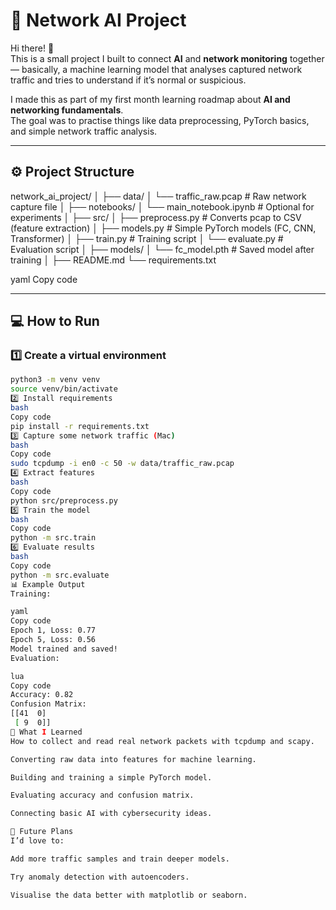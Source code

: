 # 🧠 Network AI Project

Hi there! 👋  
This is a small project I built to connect **AI** and **network monitoring** together — basically, a machine learning model that analyses captured network traffic and tries to understand if it’s normal or suspicious.

I made this as part of my first month learning roadmap about **AI and networking fundamentals**.  
The goal was to practise things like data preprocessing, PyTorch basics, and simple network traffic analysis.

---

## ⚙️ Project Structure

network_ai_project/
│
├── data/
│ └── traffic_raw.pcap # Raw network capture file
│
├── notebooks/
│ └── main_notebook.ipynb # Optional for experiments
│
├── src/
│ ├── preprocess.py # Converts pcap to CSV (feature extraction)
│ ├── models.py # Simple PyTorch models (FC, CNN, Transformer)
│ ├── train.py # Training script
│ └── evaluate.py # Evaluation script
│
├── models/
│ └── fc_model.pth # Saved model after training
│
├── README.md
└── requirements.txt

yaml
Copy code

---

## 💻 How to Run

### 1️⃣ Create a virtual environment
```bash
python3 -m venv venv
source venv/bin/activate
2️⃣ Install requirements
bash
Copy code
pip install -r requirements.txt
3️⃣ Capture some network traffic (Mac)
bash
Copy code
sudo tcpdump -i en0 -c 50 -w data/traffic_raw.pcap
4️⃣ Extract features
bash
Copy code
python src/preprocess.py
5️⃣ Train the model
bash
Copy code
python -m src.train
6️⃣ Evaluate results
bash
Copy code
python -m src.evaluate
📊 Example Output
Training:

yaml
Copy code
Epoch 1, Loss: 0.77
Epoch 5, Loss: 0.56
Model trained and saved!
Evaluation:

lua
Copy code
Accuracy: 0.82
Confusion Matrix:
[[41  0]
 [ 9  0]]
🧩 What I Learned
How to collect and read real network packets with tcpdump and scapy.

Converting raw data into features for machine learning.

Building and training a simple PyTorch model.

Evaluating accuracy and confusion matrix.

Connecting basic AI with cybersecurity ideas.

🚀 Future Plans
I’d love to:

Add more traffic samples and train deeper models.

Try anomaly detection with autoencoders.

Visualise the data better with matplotlib or seaborn.

